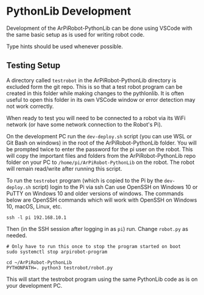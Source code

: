 # PythonLib Development

Development of the ArPiRobot-PythonLib can be done using VSCode with the same basic setup as is used for writing robot code.

Type hints should be used whenever possible.

## Testing Setup
A directory called `testrobot` in the ArPiRobot-PythonLib directory is excluded form the git repo. This is so that a test robot program can be created in this folder while making changes to the pythlonlib. It is often useful to open this folder in its own VSCode window or error detection may not work correctly.

When ready to test you will need to be connected to a robot via its WiFi network (or have some network connection to the Robot's Pi).

On the development PC run the `dev-deploy.sh` script (you can use WSL or Git Bash on windows) in the root of the ArPiRobot-PythonLib folder. You will be prompted twice to enter the password for the pi user on the robot. This will copy the important files and folders from the ArPiRobot-PythonLib repo folder on your PC to `/home/pi/ArPiRobot-PythonLib` on the robot. The robot will remain read/write after running this script.

To run the `testrobot` program (which is copied to the Pi by the `dev-deploy.sh` script) login to the Pi via ssh Can use OpenSSH on Windows 10 or PuTTY on Windows 10 and older versions of windows. The commands below are OpenSSH commands which will work with OpenSSH on Windows 10, macOS, Linux, etc.

```
ssh -l pi 192.168.10.1
```

Then (in the SSH session after logging in as `pi`) run. Change `robot.py` as needed.

```
# Only have to run this once to stop the program started on boot
sudo systemctl stop arpirobot-program

cd ~/ArPiRobot-PythonLib
PYTHONPATH=. python3 testrobot/robot.py
```

This will start the testrobot program using the same PythonLib code as is on your development PC.